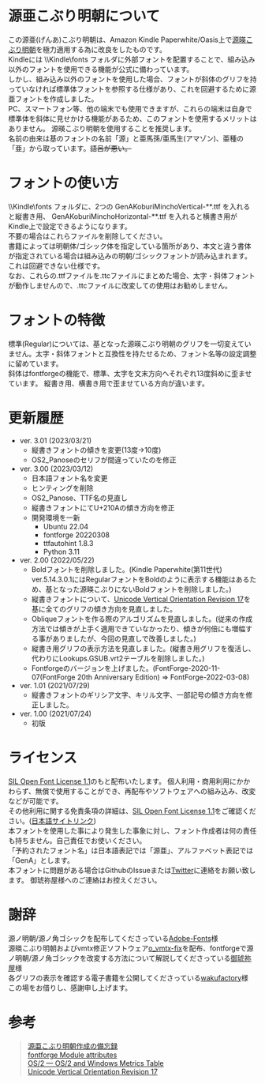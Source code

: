 # 源亜こぶり明朝について
この源亜(げんあ)こぶり明朝は、Amazon Kindle Paperwhite/Oasis上で[源暎こぶり明朝](https://okoneya.jp/font/genei-koburimin.html)を極力適用する為に改良をしたものです。  
Kindleには \\\\Kindle\\fonts フォルダに外部フォントを配置することで、組み込み以外のフォントを使用できる機能が公式に備わっています。  
しかし、組み込み以外のフォントを使用した場合、フォントが斜体のグリフを持っていなければ標準体フォントを参照する仕様があり、これを回避するために源亜フォントを作成しました。  
PC、スマートフォン等、他の端末でも使用できますが、これらの端末は自身で標準体を斜体に見せかける機能があるため、このフォントを使用するメリットはありません。
源暎こぶり明朝を使用することを推奨します。  
名前の由来は基のフォントの名前「源」と亜馬孫/亜馬生(アマゾン)、亜種の「亜」から取っています。<s>語呂が悪い。</s>  

# フォントの使い方
\\\\Kindle\\fonts フォルダに、2つの GenAKoburiMinchoVertical-\*\*.ttf を入れると縦書き用、 GenAKoburiMinchoHorizontal-\*\*.ttf を入れると横書き用がKindle上で設定できるようになります。  
不要の場合はこれらファイルを削除してください。  
書籍によっては明朝体/ゴシック体を指定している箇所があり、本文と違う書体が指定されている場合は組み込みの明朝/ゴシックフォントが読み込まれます。
これは回避できない仕様です。  
なお、これらの.ttfファイルを.ttcファイルにまとめた場合、太字・斜体フォントが動作しませんので、.ttcファイルに改変しての使用はお勧めしません。

# フォントの特徴  
標準(Regular)については、基となった源暎こぶり明朝のグリフを一切変えていません。太字・斜体フォントと互換性を持たせるため、フォント名等の設定調整に留めています。  
斜体はfontforgeの機能で、標準、太字を文末方向へそれぞれ13度斜めに歪ませています。
縦書き用、横書き用で歪ませている方向が違います。  

# 更新履歴  
- ver. 3.01 (2023/03/21)  
    - 縦書きフォントの傾きを変更(13度→10度)  
    - OS2_Panoseのセリフが間違っていたのを修正    
- ver. 3.00 (2023/03/12)  
    - 日本語フォント名を変更  
    - ヒンティングを削除  
    - OS2_Panose、TTF名の見直し  
    - 縦書きフォントにてU+210Aの傾き方向を修正
    - 開発環境を一新  
        - Ubuntu 22.04  
        - fontforge 20220308  
        - ttfautohint 1.8.3
        - Python 3.11
- ver. 2.00 (2022/05/22)
    - Boldフォントを削除しました。(Kindle Paperwhite(第11世代) ver.5.14.3.0.1にはRegularフォントをBoldのように表示する機能はあるため、基となった源暎こぶりにないBoldフォントを削除しました。)  
    - 縦書きフォントについて、[Unicode Vertical Orientation Revision 17](https://unicode.org/Public/vertical/revision-17/VerticalOrientation-17.html)を基に全てのグリフの傾き方向を見直しました。  
    - Obliqueフォントを作る際のアルゴリズムを見直しました。(従来の作成方法では傾きが上手く適用できていなかったり、傾きが何倍にも増幅する事がありましたが、今回の見直しで改善しました。)  
    - 縦書き用グリフの表示方法を見直しました。(縦書き用グリフを復活し、代わりにLookups.GSUB.vrt2テーブルを削除しました。)  
    - Fontforgeのバージョンを上げました。(FontForge-2020-11-07(FontForge 20th Anniversary Edition) => FontForge-2022-03-08)
- ver. 1.01 (2021/07/29)
    - 縦書きフォントのギリシア文字、キリル文字、一部記号の傾き方向を修正しました。  
- ver. 1.00 (2021/07/24)
    - 初版  

# ライセンス
[SIL Open Font License 1.1](https://github.com/PermanentWave/GenA-Koburi-Mincho/blob/main/LICENSE_OFL.txt)のもと配布いたします。
個人利用・商用利用にかかわらず、無償で使用することができ、再配布やソフトウェアへの組み込み、改変などが可能です。  
その他利用に関する免責条項の詳細は、[SIL Open Font License 1.1](https://github.com/PermanentWave/GenA-Koburi-Mincho/blob/main/LICENSE_OFL.txt)をご確認ください。\([日本語サイトリンク](https://licenses.opensource.jp/OFL-1.1/OFL-1.1.html)\)  
本フォントを使用した事により発生した事象に対し、フォント作成者は何の責任も持ちません。自己責任でお使いください。  
「予約されたフォント名」は日本語表記では「源亜」、アルファベット表記では「GenA」とします。  
本フォントに問題がある場合はGithubのIssueまたは[Twitter](https://twitter.com/O_PermanentWave)に連絡をお願い致します。
御琥祢屋様へのご連絡はお控えください。  

# 謝辞
源ノ明朝/源ノ角ゴシックを配布してくださっている[Adobe-Fonts](https://github.com/adobe-fonts)様  
源暎こぶり明朝およびvmtx修正ソフトウェア[o_vmtx-fix](https://okoneya.jp/font/knowhow.html)を配布、fontforgeで源ノ明朝/源ノ角ゴシックを改変する方法について解説してくださっている[御琥祢屋](https://okoneya.jp/)様  
各グリフの表示を確認する電子書籍を公開してくださっている[wakufactory](https://wakufactory.jp/densho/font/mojitest.html)様  
この場をお借りし、感謝申し上げます。

# 参考
> [源亜こぶり明朝作成の備忘録](https://permanentwave.github.io/2021/07/24/2021-07-24-01/)  
> [fontforge Module attributes](https://fontforge.org/docs/scripting/python/fontforge.html)  
> [OS/2 — OS/2 and Windows Metrics Table](https://docs.microsoft.com/en-us/typography/opentype/spec/os2)  
> [Unicode Vertical Orientation Revision 17](https://unicode.org/Public/vertical/revision-17/VerticalOrientation-17.html)
